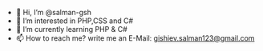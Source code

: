 - 👋 Hi, I’m @salman-gsh
- 👀 I’m interested in PHP,CSS and C#
- 🌱 I’m currently learning PHP & C#
- 📫 How to reach me? write me an E-Mail: gishiev.salman123@gmail.com

<!---
salman-gsh/salman-gsh is a ✨ special ✨ repository because its `README.md` (this file) appears on your GitHub profile.
You can click the Preview link to take a look at your changes.
--->
